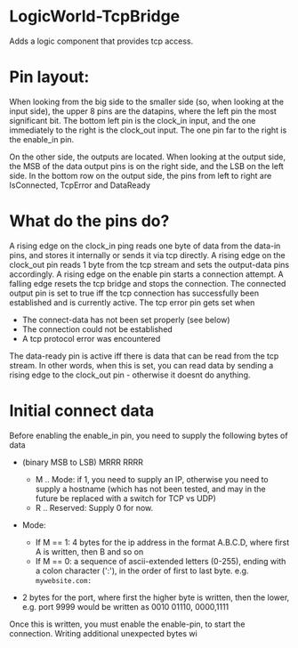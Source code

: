 # LogicWorld-TcpBridge
Adds a logic component that provides tcp access.


# Pin layout:
 When looking from the big side to the smaller side (so, when looking at the input side), the upper 8 pins are the datapins, where the left pin the most significant bit.
 The bottom left pin is the clock_in input, and the one immediately to the right is the clock_out input. The one pin far to the right is the enable_in pin.
 
 On the other side, the outputs are located. When looking at the output side, the MSB of the data output pins is on the right side, and the LSB on the left side.
 In the bottom row on the output side, the pins from left to right are IsConnected, TcpError and DataReady
 
 # What do the pins do?
 A rising edge on the clock_in ping reads one byte of data from the data-in pins, and stores it internally or sends it via tcp directly. A rising edge on the clock_out pin reads 1 byte from the tcp stream and sets the output-data pins accordingly.
 A rising edge on the enable pin starts a connection attempt. A falling edge resets the tcp bridge and stops the connection.
 The connected output pin is set to true iff the tcp connection has successfully been established and is currently active.
 The tcp error pin gets set when
 
 * The connect-data has not been set properly (see below)
 * The connection could not be established
 * A tcp protocol error was encountered

The data-ready pin is active iff there is data that can be read from the tcp stream. In other words, when this is set, you can read data by sending a rising edge to the clock_out pin - otherwise it doesnt do anything.

# Initial connect data
Before enabling the enable_in pin, you need to supply the following bytes of data
* (binary MSB to LSB) MRRR RRRR
  * M .. Mode: if 1, you need to supply an IP, otherwise you need to supply a hostname (which has not been tested, and may in the future be replaced with a switch for TCP vs UDP)
  * R .. Reserved: Supply 0 for now.
 
* Mode:
  * If M == 1: 4 bytes for the ip address in the format A.B.C.D, where first A is written, then B and so on
  * If M == 0: a sequence of ascii-extended letters (0-255), ending with a colon character (':'), in the order of first to last byte. e.g. `mywebsite.com:`
  
* 2 bytes for the port, where first the higher byte is written, then the lower, e.g. port 9999 would be written as 0010 01110, 0000,1111

Once this is written, you must enable the enable-pin, to start the connection. Writing additional unexpected bytes wi

